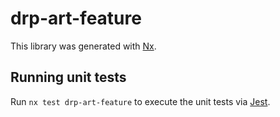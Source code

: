 # drp-art-feature

This library was generated with [Nx](https://nx.dev).

## Running unit tests

Run `nx test drp-art-feature` to execute the unit tests via [Jest](https://jestjs.io).

